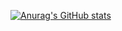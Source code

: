 [![Anurag's GitHub stats](https://github-readme-stats.vercel.app/api?username=Anyway-FM)](https://github.com/anuraghazra/github-readme-stats)
